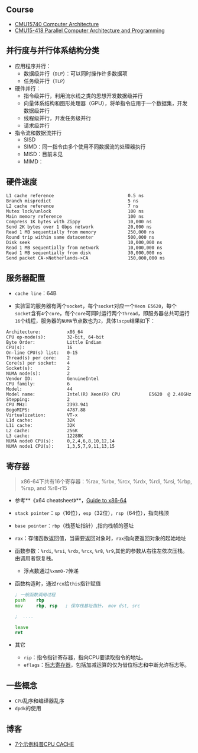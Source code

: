 ## Course

+ [CMU15740 Computer Architecture](https://www.cs.cmu.edu/afs/cs/academic/class/15740-f18/www/)
+ [CMU15-418 Parallel Computer Architecture and Programming](http://www.cs.cmu.edu/afs/cs/academic/class/15418-s19/www/index.html)

## 并行度与并行体系结构分类

+ 应用程序并行：
  + 数据级并行（`DLP`）：可以同时操作许多数据项
  + 任务级并行（`TLP`）
+ 硬件并行：
  + 指令级并行，利用流水线之类的思想开发数据级并行
  + 向量体系结构和图形处理器（GPU），将单指令应用于一个数据集，开发数据级并行
  + 线程级并行，开发任务级并行
  + 请求级并行
+ 指令流和数据流并行
  + SISD
  + SIMD：同一指令由多个使用不同数据流的处理器执行
  + MISD：目前未见
  + MIMD：

## 硬件速度

```
L1 cache reference                            0.5 ns
Branch mispredict                             5 ns
L2 cache reference                            7 ns
Mutex lock/unlock                             100 ns
Main memory reference                         100 ns
Compress 1K bytes with Zippy                  10,000 ns
Send 2K bytes over 1 Gbps network             20,000 ns
Read 1 MB sequentially from memory            250,000 ns
Round trip within same datacenter             500,000 ns
Disk seek                                     10,000,000 ns
Read 1 MB sequentially from network           10,000,000 ns
Read 1 MB sequentially from disk              30,000,000 ns
Send packet CA->Netherlands->CA               150,000,000 ns
```

## 服务器配置

+ `cache line`：64B

+ 实验室的服务器有两个`socket`，每个`socket`对应一个`Xeon E5620`，每个`socket`含有`4`个`core`，每个`core`可同时运行两个`Thread`，即服务器总共可运行`16`个线程，服务器的`NUMA`节点数也为`2`，具体`lscpu`结果如下：

```
Architecture:          x86_64
CPU op-mode(s):        32-bit, 64-bit
Byte Order:            Little Endian
CPU(s):                16
On-line CPU(s) list:   0-15
Thread(s) per core:    2
Core(s) per socket:    4
Socket(s):             2
NUMA node(s):          2
Vendor ID:             GenuineIntel
CPU family:            6
Model:                 44
Model name:            Intel(R) Xeon(R) CPU           E5620  @ 2.40GHz
Stepping:              2
CPU MHz:               2393.941
BogoMIPS:              4787.88
Virtualization:        VT-x
L1d cache:             32K
L1i cache:             32K
L2 cache:              256K
L3 cache:              12288K
NUMA node0 CPU(s):     0,2,4,6,8,10,12,14
NUMA node1 CPU(s):     1,3,5,7,9,11,13,15
```

## 寄存器

> x86-64下共有16个寄存器：%rax, %rbx, %rcx, %rdx, %rdi, %rsi, %rbp, %rsp, and %r8-r15

+ 参考**《x64 cheatsheet》**，[Guide to x86-64](https://web.stanford.edu/class/archive/cs/cs107/cs107.1196/guide/x86-64.html)

+ `stack pointer`：`sp`（16位），`esp`（32位），`rsp`（64位），指向栈顶

+ `base pointer`：`rbp`（栈基址指针）,指向栈帧的基址

+ `rax`：存储函数返回值，当需要返回对象时，`rax`指向要返回对象的起始地址

+ 函数参数：`%rdi`, `%rsi`, `%rdx`, `%rcx`, `%r8`, `%r9`,其他的参数从右往左依次压栈。由调用者恢复栈。

	+ 浮点数通过`%xmm0-7`传递

+ 函数构造时，通过`rcx`给`this`指针赋值

	```asm
	; 一般函数调用过程
	push    rbp        
	mov     rbp, rsp   ; 保存栈基址指针， mov dst, src
	
	;  ....
	
	leave
	ret
	```

+ 其它
	+ `rip`：指令指针寄存器，指向CPU要读取指令的地址。
	+ `eflags`：[标志寄存器](https://en.wikipedia.org/wiki/FLAGS_register)，包括加减运算的仅为借位标志和中断允许标志等。

## 一些概念

+ `CPU`乱序和编译器乱序
+ `dpdk`的使用

## 博客

+ [7个示例科普CPU CACHE](https://coolshell.cn/articles/10249.html)


